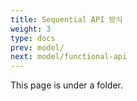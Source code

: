 ```yaml
---
title: Sequential API 방식
weight: 3
type: docs
prev: model/
next: model/functional-api
---
```


This page is under a folder.
